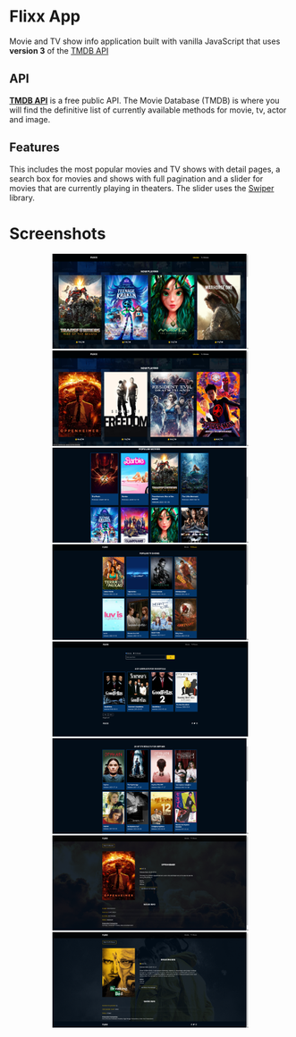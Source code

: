 # Flixx App

Movie and TV show info application built with vanilla JavaScript that uses **version 3** of the [TMDB API](https://developers.themoviedb.org/3)

## API

**[TMDB API](https://developers.themoviedb.org/3)** is a free public API. The Movie Database (TMDB) is where you will find the definitive list of currently available methods for movie, tv, actor and image.

## Features

This includes the most popular movies and TV shows with detail pages, a search box for movies and shows with full pagination and a slider for movies that are currently playing in theaters. The slider uses the [Swiper](https://swiperjs.com/) library.

# Screenshots

<p align="center">
    <img src="./screenshots/1.png" width="350" title="slider" alt="slider">
    <img src="./screenshots/2.png" width="350" alt="Slider" title="slider">
    <img src="./screenshots/4.png" width="350" alt="popular movies" title="popular movies">
    <img src="./screenshots/5.png" width="350" title="popular tv shows" alt="popular tv shows">
    <img src="./screenshots/6.png" width="350" alt="search result for movie" title="search result for movie">
    <img src="./screenshots/7.png" width="350" title="search result for movie" alt ="search result for movie">
    <img src="./screenshots/8.png" width="350" alt="movie detail page" title="movie detail page">
    <img src="./screenshots/9.png" width="350" alt="tv show detail page" title="tv show detail page">

</p>
